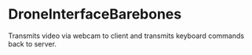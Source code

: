 # DroneInterfaceBarebones
Transmits video via webcam to client and transmits keyboard commands back to server.

